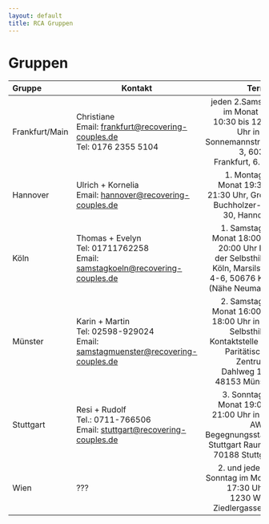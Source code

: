 ```yaml
---
layout: default
title: RCA Gruppen
---
```

# Gruppen

| Gruppe | Kontakt | Termin                       |
|:------ | ------- | ---------------------------: |
| Frankfurt/Main | Christiane<br>Email: <frankfurt@recovering-couples.de><br>Tel: 0176 2355 5104 | jeden 2.Samstag im Monat  von 10:30 bis 12:00 Uhr  in der Sonnemannstraße 3, 60314 Frankfurt, 6. OG |
| Hannover | Ulrich + Kornelia<br>Email: <hannover@recovering-couples.de> | 1. Montag im Monat 19:30 - 21:30 Uhr,  Groß-Buchholzer-Str. 30, Hannover |
| Köln | Thomas + Evelyn<br>Tel: 01711762258<br>Email: <samstagkoeln@recovering-couples.de> | 1. Samstag im Monat 18:00 bis 20:00 Uhr Hau der Selbsthilfe-Köln, Marsilstein 4-6, 50676 Köln (Nähe Neumarkt) |
| Münster | Karin + Martin<br>Tel: 02598-929024<br>Email: <samstagmuenster@recovering-couples.de> | 2. Samstag im Monat 16:00 bis 18:00 Uhr  in der Selbsthilfe-Kontaktstelle des Paritätischen Zentrums, Dahlweg 112, 48153 Münster |
| Stuttgart | Resi + Rudolf<br>Tel.: 0711-766506<br>Email: <stuttgart@recovering-couples.de> | 3. Sonntag im Monat 19:00 - 21:00 Uhr in der AWO-Begegnungsstätte Stuttgart Raum 3, 70188 Stuttgart | 
| Wien | ??? | 2. und jeden 4. Sonntag im Monat 17:30 Uhr in 1230 Wien, Ziedlergasse 14 |
